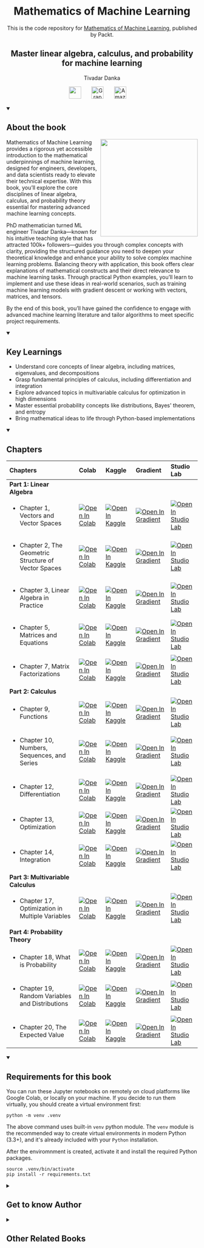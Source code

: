 <h1 align="center">
Mathematics of Machine Learning</h1>
<p align="center">This is the code repository for <a href ="https://www.packtpub.com/en-us/product/mathematics-of-machine-learning-9781837027866"> Mathematics of Machine Learning</a>, published by Packt.
</p>

<h2 align="center">
Master linear algebra, calculus, and probability for machine learning
</h2>
<p align="center">
Tivadar Danka</p>

<p align="center">
   <a href="https://packt.link/math" alt="Discord" title="Learn more on the Discord server"><img width="32px" src="https://cliply.co/wp-content/uploads/2021/08/372108630_DISCORD_LOGO_400.gif"/></a>
  &#8287;&#8287;&#8287;&#8287;&#8287;
<!--   <a href="https://packt.link/free-ebook/9781837027873"><img width="32px" alt="Free PDF" title="Free PDF" src="https://cdn-icons-png.flaticon.com/512/4726/4726010.png"/></a> -->
<!--  &#8287;&#8287;&#8287;&#8287;&#8287; -->
  <a href="https://packt.link/gbp/9781837027873"><img width="32px" alt="Graphic Bundle" title="Graphic Bundle" src="https://cdn-icons-png.flaticon.com/512/2659/2659360.png"/></a>
  &#8287;&#8287;&#8287;&#8287;&#8287;
   <a href="https://www.amazon.com/Mathematics-Machine-Learning-Calculus-Probability/dp/1837027870/"><img width="32px" alt="Amazon" title="Get your copy" src="https://cdn-icons-png.flaticon.com/512/15466/15466027.png"/></a>
  &#8287;&#8287;&#8287;&#8287;&#8287;
</p>
<details open> 
  <summary><h2>About the book</summary>
<a href="https://www.packtpub.com/en-us/product/mathematics-of-machine-learning-9781837027866">
<img src="https://content.packt.com/B32104/cover_image_small.jpg" alt="" height="256px" align="right">
</a>

Mathematics of Machine Learning provides a rigorous yet accessible introduction to the mathematical underpinnings of machine learning, designed for engineers, developers, and data scientists ready to elevate their technical expertise. With this book, you’ll explore the core disciplines of linear algebra, calculus, and probability theory essential for mastering advanced machine learning concepts. 

PhD mathematician turned ML engineer Tivadar Danka—known for his intuitive teaching style that has attracted 100k+ followers—guides you through complex concepts with clarity, providing the structured guidance you need to deepen your theoretical knowledge and enhance your ability to solve complex machine learning problems. Balancing theory with application, this book offers clear explanations of mathematical constructs and their direct relevance to machine learning tasks. Through practical Python examples, you’ll learn to implement and use these ideas in real-world scenarios, such as training machine learning models with gradient descent or working with vectors, matrices, and tensors. 

 By the end of this book, you’ll have gained the confidence to engage with advanced machine learning literature and tailor algorithms to meet specific project requirements. 
</details>
<details open> 
  <summary><h2>Key Learnings</summary>
<ul>

<li>Understand core concepts of linear algebra, including matrices, eigenvalues, and decompositions</li>

<li>Grasp fundamental principles of calculus, including differentiation and integration</li>

<li>Explore advanced topics in multivariable calculus for optimization in high dimensions</li>

<li>Master essential probability concepts like distributions, Bayes' theorem, and entropy</li>

<li>Bring mathematical ideas to life through Python-based implementations</li>

</ul>

  </details>

<details open> 
  <summary><h2>Chapters</summary>


| Chapters | Colab | Kaggle | Gradient | Studio Lab |
| :-------- | :-------- | :------- | :-------- | :-------- |
| **Part 1: Linear Algebra** | | | | |
| <ul><li>Chapter 1, Vectors and Vector Spaces</li></ul> | <a href="https://colab.research.google.com/github/cosmic-cortex/mathematics-of-machine-learning-book/blob/main/part-01-linear-algebra/01-vectors-and-vector-spaces.ipynb"><img src="https://colab.research.google.com/assets/colab-badge.svg" alt="Open In Colab"></a><br> | <a href="https://www.kaggle.com/kernels/welcome?src=https://github.com/cosmic-cortex/mathematics-of-machine-learning-book/blob/main/part-01-linear-algebra/01-vectors-and-vector-spaces.ipynb"><img src="https://kaggle.com/static/images/open-in-kaggle.svg" alt="Open In Kaggle"></a><br> | <a href="https://gradient.run/notebook/github.com/cosmic-cortex/mathematics-of-machine-learning-book/blob/main/part-01-linear-algebra/01-vectors-and-vector-spaces.ipynb"><img src="https://assets.paperspace.io/img/gradient-badge.svg" alt="Open In Gradient"></a><br> | <a href="https://studiolab.sagemaker.aws/import/github/cosmic-cortex/mathematics-of-machine-learning-book/blob/main/part-01-linear-algebra/01-vectors-and-vector-spaces.ipynb"><img src="https://studiolab.sagemaker.aws/studiolab.svg" alt="Open In Studio Lab"></a><br> |
| <ul><li>Chapter 2, The Geometric Structure of Vector Spaces</li></ul> | <a href="https://colab.research.google.com/github/cosmic-cortex/mathematics-of-machine-learning-book/blob/main/part-01-linear-algebra/02-the-geometric-structure-of-vector-spaces.ipynb"><img src="https://colab.research.google.com/assets/colab-badge.svg" alt="Open In Colab"></a><br> | <a href="https://www.kaggle.com/kernels/welcome?src=https://github.com/cosmic-cortex/mathematics-of-machine-learning-book/blob/main/part-01-linear-algebra/02-the-geometric-structure-of-vector-spaces.ipynb"><img src="https://kaggle.com/static/images/open-in-kaggle.svg" alt="Open In Kaggle"></a><br> | <a href="https://gradient.run/notebook/github.com/cosmic-cortex/mathematics-of-machine-learning-book/blob/main/part-01-linear-algebra/02-the-geometric-structure-of-vector-spaces.ipynb"><img src="https://assets.paperspace.io/img/gradient-badge.svg" alt="Open In Gradient"></a><br> | <a href="https://studiolab.sagemaker.aws/import/github/cosmic-cortex/mathematics-of-machine-learning-book/blob/main/part-01-linear-algebra/02-the-geometric-structure-of-vector-spaces.ipynb"><img src="https://studiolab.sagemaker.aws/studiolab.svg" alt="Open In Studio Lab"></a><br> |
| <ul><li>Chapter 3, Linear Algebra in Practice</li></ul> | <a href="https://colab.research.google.com/github/cosmic-cortex/mathematics-of-machine-learning-book/blob/main/part-01-linear-algebra/03-linear-algebra-in-practice.ipynb"><img src="https://colab.research.google.com/assets/colab-badge.svg" alt="Open In Colab"></a><br> | <a href="https://www.kaggle.com/kernels/welcome?src=https://github.com/cosmic-cortex/mathematics-of-machine-learning-book/blob/main/part-01-linear-algebra/03-linear-algebra-in-practice.ipynb"><img src="https://kaggle.com/static/images/open-in-kaggle.svg" alt="Open In Kaggle"></a><br> | <a href="https://gradient.run/notebook/github.com/cosmic-cortex/mathematics-of-machine-learning-book/blob/main/part-01-linear-algebra/03-linear-algebra-in-practice.ipynb"><img src="https://assets.paperspace.io/img/gradient-badge.svg" alt="Open In Gradient"></a><br> | <a href="https://studiolab.sagemaker.aws/import/github/cosmic-cortex/mathematics-of-machine-learning-book/blob/main/part-01-linear-algebra/03-linear-algebra-in-practice.ipynb"><img src="https://studiolab.sagemaker.aws/studiolab.svg" alt="Open In Studio Lab"></a><br> |
| <ul><li>Chapter 5, Matrices and Equations</li></ul> | <a href="https://colab.research.google.com/github/cosmic-cortex/mathematics-of-machine-learning-book/blob/main/part-01-linear-algebra/05-matrices-and-equations.ipynb"><img src="https://colab.research.google.com/assets/colab-badge.svg" alt="Open In Colab"></a><br> | <a href="https://www.kaggle.com/kernels/welcome?src=https://github.com/cosmic-cortex/mathematics-of-machine-learning-book/blob/main/part-01-linear-algebra/05-matrices-and-equations.ipynb"><img src="https://kaggle.com/static/images/open-in-kaggle.svg" alt="Open In Kaggle"></a><br> | <a href="https://gradient.run/notebook/github.com/cosmic-cortex/mathematics-of-machine-learning-book/blob/main/part-01-linear-algebra/05-matrices-and-equations.ipynb"><img src="https://assets.paperspace.io/img/gradient-badge.svg" alt="Open In Gradient"></a><br> | <a href="https://studiolab.sagemaker.aws/import/github/cosmic-cortex/mathematics-of-machine-learning-book/blob/main/part-01-linear-algebra/05-matrices-and-equations.ipynb"><img src="https://studiolab.sagemaker.aws/studiolab.svg" alt="Open In Studio Lab"></a><br> |
| <ul><li>Chapter 7, Matrix Factorizations</li></ul> | <a href="https://colab.research.google.com/github/cosmic-cortex/mathematics-of-machine-learning-book/blob/main/part-01-linear-algebra/07-matrix-factorizations.ipynb"><img src="https://colab.research.google.com/assets/colab-badge.svg" alt="Open In Colab"></a><br> | <a href="https://www.kaggle.com/kernels/welcome?src=https://github.com/cosmic-cortex/mathematics-of-machine-learning-book/blob/main/part-01-linear-algebra/07-matrix-factorizations.ipynb"><img src="https://kaggle.com/static/images/open-in-kaggle.svg" alt="Open In Kaggle"></a><br> | <a href="https://gradient.run/notebook/github.com/cosmic-cortex/mathematics-of-machine-learning-book/blob/main/part-01-linear-algebra/07-matrix-factorizations.ipynb"><img src="https://assets.paperspace.io/img/gradient-badge.svg" alt="Open In Gradient"></a><br> | <a href="https://studiolab.sagemaker.aws/import/github/cosmic-cortex/mathematics-of-machine-learning-book/blob/main/part-01-linear-algebra/07-matrix-factorizations.ipynb"><img src="https://studiolab.sagemaker.aws/studiolab.svg" alt="Open In Studio Lab"></a><br> |
| **Part 2: Calculus** | | | | |
| <ul><li>Chapter 9, Functions</li></ul> | <a href="https://colab.research.google.com/github/cosmic-cortex/mathematics-of-machine-learning-book/blob/main/part-02-functions/01-functions.ipynb"><img src="https://colab.research.google.com/assets/colab-badge.svg" alt="Open In Colab"></a><br> | <a href="https://www.kaggle.com/kernels/welcome?src=https://github.com/cosmic-cortex/mathematics-of-machine-learning-book/blob/main/part-02-functions/01-functions.ipynb"><img src="https://kaggle.com/static/images/open-in-kaggle.svg" alt="Open In Kaggle"></a><br> | <a href="https://gradient.run/notebook/github.com/cosmic-cortex/mathematics-of-machine-learning-book/blob/main/part-02-functions/01-functions.ipynb"><img src="https://assets.paperspace.io/img/gradient-badge.svg" alt="Open In Gradient"></a><br> | <a href="https://studiolab.sagemaker.aws/import/github/cosmic-cortex/mathematics-of-machine-learning-book/blob/main/part-02-functions/01-functions.ipynb"><img src="https://studiolab.sagemaker.aws/studiolab.svg" alt="Open In Studio Lab"></a><br> |
| <ul><li>Chapter 10, Numbers, Sequences, and Series</li></ul> | <a href="https://colab.research.google.com/github/cosmic-cortex/mathematics-of-machine-learning-book/blob/main/part-02-functions/02-numbers-sequences-series.ipynb"><img src="https://colab.research.google.com/assets/colab-badge.svg" alt="Open In Colab"></a><br> | <a href="https://www.kaggle.com/kernels/welcome?src=https://github.com/cosmic-cortex/mathematics-of-machine-learning-book/blob/main/part-02-functions/02-numbers-sequences-series.ipynb"><img src="https://kaggle.com/static/images/open-in-kaggle.svg" alt="Open In Kaggle"></a><br> | <a href="https://gradient.run/notebook/github.com/cosmic-cortex/mathematics-of-machine-learning-book/blob/main/part-02-functions/02-numbers-sequences-series.ipynb"><img src="https://assets.paperspace.io/img/gradient-badge.svg" alt="Open In Gradient"></a><br> | <a href="https://studiolab.sagemaker.aws/import/github/cosmic-cortex/mathematics-of-machine-learning-book/blob/main/part-02-functions/02-numbers-sequences-series.ipynb"><img src="https://studiolab.sagemaker.aws/studiolab.svg" alt="Open In Studio Lab"></a><br> |
| <ul><li>Chapter 12, Differentiation</li></ul> | <a href="https://colab.research.google.com/github/cosmic-cortex/mathematics-of-machine-learning-book/blob/main/part-02-functions/04-differentiation.ipynb"><img src="https://colab.research.google.com/assets/colab-badge.svg" alt="Open In Colab"></a><br> | <a href="https://www.kaggle.com/kernels/welcome?src=https://github.com/cosmic-cortex/mathematics-of-machine-learning-book/blob/main/part-02-functions/04-differentiation.ipynb"><img src="https://kaggle.com/static/images/open-in-kaggle.svg" alt="Open In Kaggle"></a><br> | <a href="https://gradient.run/notebook/github.com/cosmic-cortex/mathematics-of-machine-learning-book/blob/main/part-02-functions/04-differentiation.ipynb"><img src="https://assets.paperspace.io/img/gradient-badge.svg" alt="Open In Gradient"></a><br> | <a href="https://studiolab.sagemaker.aws/import/github/cosmic-cortex/mathematics-of-machine-learning-book/blob/main/part-02-functions/04-differentiation.ipynb"><img src="https://studiolab.sagemaker.aws/studiolab.svg" alt="Open In Studio Lab"></a><br> |
| <ul><li>Chapter 13, Optimization</li></ul> | <a href="https://colab.research.google.com/github/cosmic-cortex/mathematics-of-machine-learning-book/blob/main/part-02-functions/05-optimization.ipynb"><img src="https://colab.research.google.com/assets/colab-badge.svg" alt="Open In Colab"></a><br> | <a href="https://www.kaggle.com/kernels/welcome?src=https://github.com/cosmic-cortex/mathematics-of-machine-learning-book/blob/main/part-02-functions/05-optimization.ipynb"><img src="https://kaggle.com/static/images/open-in-kaggle.svg" alt="Open In Kaggle"></a><br> | <a href="https://gradient.run/notebook/github.com/cosmic-cortex/mathematics-of-machine-learning-book/blob/main/part-02-functions/05-optimization.ipynb"><img src="https://assets.paperspace.io/img/gradient-badge.svg" alt="Open In Gradient"></a><br> | <a href="https://studiolab.sagemaker.aws/import/github/cosmic-cortex/mathematics-of-machine-learning-book/blob/main/part-02-functions/05-optimization.ipynb"><img src="https://studiolab.sagemaker.aws/studiolab.svg" alt="Open In Studio Lab"></a><br> |
| <ul><li>Chapter 14, Integration</li></ul> | <a href="https://colab.research.google.com/github/cosmic-cortex/mathematics-of-machine-learning-book/blob/main/part-02-functions/06-integration.ipynb"><img src="https://colab.research.google.com/assets/colab-badge.svg" alt="Open In Colab"></a><br> | <a href="https://www.kaggle.com/kernels/welcome?src=https://github.com/cosmic-cortex/mathematics-of-machine-learning-book/blob/main/part-02-functions/06-integration.ipynb"><img src="https://kaggle.com/static/images/open-in-kaggle.svg" alt="Open In Kaggle"></a><br> | <a href="https://gradient.run/notebook/github.com/cosmic-cortex/mathematics-of-machine-learning-book/blob/main/part-02-functions/06-integration.ipynb"><img src="https://assets.paperspace.io/img/gradient-badge.svg" alt="Open In Gradient"></a><br> | <a href="https://studiolab.sagemaker.aws/import/github/cosmic-cortex/mathematics-of-machine-learning-book/blob/main/part-02-functions/06-integration.ipynb"><img src="https://studiolab.sagemaker.aws/studiolab.svg" alt="Open In Studio Lab"></a><br> |
| **Part 3: Multivariable Calculus** | | | | |
| <ul><li>Chapter 17, Optimization in Multiple Variables</li></ul> | <a href="https://colab.research.google.com/github/cosmic-cortex/mathematics-of-machine-learning-book/blob/main/part-03-multivariable-functions/03-optimization-in-multiple-variables.ipynb"><img src="https://colab.research.google.com/assets/colab-badge.svg" alt="Open In Colab"></a><br> | <a href="https://www.kaggle.com/kernels/welcome?src=https://github.com/cosmic-cortex/mathematics-of-machine-learning-book/blob/main/part-03-multivariable-functions/03-optimization-in-multiple-variables.ipynb"><img src="https://kaggle.com/static/images/open-in-kaggle.svg" alt="Open In Kaggle"></a><br> | <a href="https://gradient.run/notebook/github.com/cosmic-cortex/mathematics-of-machine-learning-book/blob/main/part-03-multivariable-functions/03-optimization-in-multiple-variables.ipynb"><img src="https://assets.paperspace.io/img/gradient-badge.svg" alt="Open In Gradient"></a><br> | <a href="https://studiolab.sagemaker.aws/import/github/cosmic-cortex/mathematics-of-machine-learning-book/blob/main/part-03-multivariable-functions/03-optimization-in-multiple-variables.ipynb"><img src="https://studiolab.sagemaker.aws/studiolab.svg" alt="Open In Studio Lab"></a><br> |
| **Part 4: Probability Theory** | | | | |
| <ul><li>Chapter 18, What is Probability</li></ul> | <a href="https://colab.research.google.com/github/cosmic-cortex/mathematics-of-machine-learning-book/blob/main/part-04-probability-theory/01-what-is-probability.ipynb"><img src="https://colab.research.google.com/assets/colab-badge.svg" alt="Open In Colab"></a><br> | <a href="https://www.kaggle.com/kernels/welcome?src=https://github.com/cosmic-cortex/mathematics-of-machine-learning-book/blob/main/part-04-probability-theory/01-what-is-probability.ipynb"><img src="https://kaggle.com/static/images/open-in-kaggle.svg" alt="Open In Kaggle"></a><br> | <a href="https://gradient.run/notebook/github.com/cosmic-cortex/mathematics-of-machine-learning-book/blob/main/part-04-probability-theory/01-what-is-probability.ipynb"><img src="https://assets.paperspace.io/img/gradient-badge.svg" alt="Open In Gradient"></a><br> | <a href="https://studiolab.sagemaker.aws/import/github/cosmic-cortex/mathematics-of-machine-learning-book/blob/main/part-04-probability-theory/01-what-is-probability.ipynb"><img src="https://studiolab.sagemaker.aws/studiolab.svg" alt="Open In Studio Lab"></a><br> |
| <ul><li>Chapter 19, Random Variables and Distributions</li></ul> | <a href="https://colab.research.google.com/github/cosmic-cortex/mathematics-of-machine-learning-book/blob/main/part-04-probability-theory/02-random-variables-and-distributions.ipynb"><img src="https://colab.research.google.com/assets/colab-badge.svg" alt="Open In Colab"></a><br> | <a href="https://www.kaggle.com/kernels/welcome?src=https://github.com/cosmic-cortex/mathematics-of-machine-learning-book/blob/main/part-04-probability-theory/02-random-variables-and-distributions.ipynb"><img src="https://kaggle.com/static/images/open-in-kaggle.svg" alt="Open In Kaggle"></a><br> | <a href="https://gradient.run/notebook/github.com/cosmic-cortex/mathematics-of-machine-learning-book/blob/main/part-04-probability-theory/02-random-variables-and-distributions.ipynb"><img src="https://assets.paperspace.io/img/gradient-badge.svg" alt="Open In Gradient"></a><br> | <a href="https://studiolab.sagemaker.aws/import/github/cosmic-cortex/mathematics-of-machine-learning-book/blob/main/part-04-probability-theory/02-random-variables-and-distributions.ipynb"><img src="https://studiolab.sagemaker.aws/studiolab.svg" alt="Open In Studio Lab"></a><br> |
| <ul><li>Chapter 20, The Expected Value</li></ul> | <a href="https://colab.research.google.com/github/cosmic-cortex/mathematics-of-machine-learning-book/blob/main/part-04-probability-theory/03-expected-value.ipynb"><img src="https://colab.research.google.com/assets/colab-badge.svg" alt="Open In Colab"></a><br> | <a href="https://www.kaggle.com/kernels/welcome?src=https://github.com/cosmic-cortex/mathematics-of-machine-learning-book/blob/main/part-04-probability-theory/03-expected-value.ipynb"><img src="https://kaggle.com/static/images/open-in-kaggle.svg" alt="Open In Kaggle"></a><br> | <a href="https://gradient.run/notebook/github.com/cosmic-cortex/mathematics-of-machine-learning-book/blob/main/part-04-probability-theory/03-expected-value.ipynb"><img src="https://assets.paperspace.io/img/gradient-badge.svg" alt="Open In Gradient"></a><br> | <a href="https://studiolab.sagemaker.aws/import/github/cosmic-cortex/mathematics-of-machine-learning-book/blob/main/part-04-probability-theory/03-expected-value.ipynb"><img src="https://studiolab.sagemaker.aws/studiolab.svg" alt="Open In Studio Lab"></a><br> |

</details>


<details open> 
  <summary><h2>Requirements for this book</summary>

  You can run these Jupyter notebooks on remotely on cloud platforms like Google Colab, or locally on your machine. If you decide to run them virtually, you should create a virtual environment first:

```
python -m venv .venv
```
The above command uses built-in `venv` python module. The `venv` module is the recommended way to create virtual environments in modern Python (3.3+), and it's already included with your `Python` installation.

After the enviromnment is created, activate it and install the required Python packages.

```
source .venv/bin/activate
pip install -r requirements.txt
```

  </details>
    


<details> 
  <summary><h2>Get to know Author</h2></summary>

_Tivadar Danka_ is a mathematician by training, a machine learning engineer by profession, and an educator by passion. After finishing his PhD in 2016 (about the arcane subject of orthogonal polynomials), he switched career paths and has been working in machine learning ever since. His work includes applying deep learning to cell microscopy images to identify and phenotype cells, creating one of the most popular open source Python packages for active learning, building a full machine learning library from scratch, and collecting about a total of 100k followers on social media, all by posting high-quality educational content.



</details>
<details> 
  <summary><h2>Other Related Books</h2></summary>
<ul>

  <li><a href="https://www.packtpub.com/en-us/product/machine-learning-with-pytorch-and-scikit-learn-9781801816380">Machine Learning with PyTorch and Scikit-Learn, First Edition</a></li>

  <li><a href="https://www.packtpub.com/en-us/product/python-machine-learning-by-example-9781835082225">Python Machine Learning By Example, Fourth Edition</a></li>
 
</ul>

</details>
